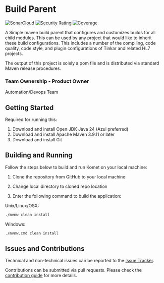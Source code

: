 # Build Parent

[![SonarCloud](https://sonarcloud.io/images/project_badges/sonarcloud-white.svg)](https://sonarcloud.io/summary/new_code?id=ikmdev_tinkar-core)
[![Security Rating](https://sonarcloud.io/api/project_badges/measure?project=ikmdev_tinkar-core&metric=security_rating)](https://sonarcloud.io/summary/new_code?id=ikmdev_tinkar-core)
[![Coverage](https://sonarcloud.io/api/project_badges/measure?project=ikmdev_tinkar-core&metric=coverage)](https://sonarcloud.io/summary/new_code?id=ikmdev_tinkar-core)

A Simple maven build parent that configures and customizes builds for all child modules.  This can be used
by any project that would like to inherit these build configurations. This includes a number of the compiling,
code quality, code style, and plugin configurations of Tinkar and related HL7 projects.

The output of this project is solely a pom file and is distributed via standard Maven release procedures.

### Team Ownership - Product Owner
Automation/Devops Team

## Getting Started

Required for running this:

1. Download and install Open JDK Java 24 (Azul preferred)
2. Download and install Apache Maven 3.9.11 or later
3. Download and install Git

## Building and Running

Follow the steps below to build and run Komet on your local machine:

1. Clone the repository from GitHub to your local machine

2. Change local directory to cloned repo location

3. Enter the following command to build the application:

Unix/Linux/OSX:

```bash
./mvnw clean install
```

Windows:

```bash
./mvnw.cmd clean install
```

## Issues and Contributions
Technical and non-technical issues can be reported to the [Issue Tracker](https://github.com/ikmdev/build-parent/issues).

Contributions can be submitted via pull requests. Please check the [contribution guide](doc/how-to-contribute.md) for more details.
